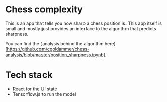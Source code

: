 # Chess complexity

This is an app that tells you how sharp a chess position is. This app itself is small and mostly just provides an interface to the algorithm that predicts sharpness.

You can find the (analysis behind the algorithm here)[https://github.com/cgoldammer/chess-analysis/blob/master/position_sharpness.ipynb].

# Tech stack

- React for the UI state
- Tensorflow.js to run the model
